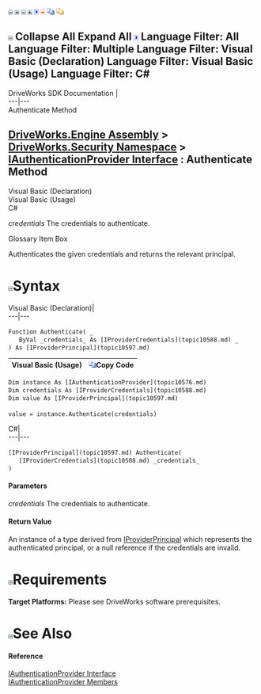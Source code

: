 ![](dotnetimages/collapse.gif) ![](dotnetimages/expand.gif) ![](dotnetimages/collapse.gif) ![](dotnetimages/expand.gif) ![](dotnetimages/drpdown.gif) ![](dotnetimages/drpdown_orange.gif) ![](dotnetimages/copycode.gif) ![](dotnetimages/copycodeHighlight.gif)

![](dotnetimages/collapse.gif) Collapse All Expand All ![](dotnetimages/drpdown.gif) Language Filter: All  Language Filter: Multiple  Language Filter: Visual Basic (Declaration) Language Filter: Visual Basic (Usage) Language Filter: C#  
---  
DriveWorks SDK Documentation  |   
---|---  
Authenticate Method   
  
[DriveWorks.Engine Assembly](topic2156.md) > [DriveWorks.Security Namespace](topic10574.md) > [IAuthenticationProvider Interface](topic10576.md) : Authenticate Method  
---  
  
Visual Basic (Declaration)    
Visual Basic (Usage)    
C# 

_credentials_
    The credentials to authenticate.

Glossary Item Box

Authenticates the given credentials and returns the relevant principal. 

# ![](dotnetimages/collapse.gif)Syntax

Visual Basic (Declaration)|   
---|---  
      
    
    Function Authenticate( _
       ByVal _credentials_ As [IProviderCredentials](topic10588.md) _
    ) As [IProviderPrincipal](topic10597.md)  
  
Visual Basic (Usage)| ![](dotnetimages/copycode.gif)Copy Code  
---|---  
      
    
    Dim instance As [IAuthenticationProvider](topic10576.md)
    Dim credentials As [IProviderCredentials](topic10588.md)
    Dim value As [IProviderPrincipal](topic10597.md)
     
    value = instance.Authenticate(credentials)  
  
C#|   
---|---  
      
    
    [IProviderPrincipal](topic10597.md) Authenticate( 
       [IProviderCredentials](topic10588.md) _credentials_
    )  
  
#### Parameters

 _credentials_
    The credentials to authenticate.

#### Return Value

An instance of a type derived from [IProviderPrincipal](topic10597.md) which represents the authenticated principal, or a null reference if the credentials are invalid.

# ![](dotnetimages/collapse.gif)Requirements

**Target Platforms:** Please see DriveWorks software prerequisites.

# ![](dotnetimages/collapse.gif)See Also

#### Reference

[IAuthenticationProvider Interface](topic10576.md)   
[IAuthenticationProvider Members](topic10577.md)


